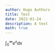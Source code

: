 ```yaml
---
author: Hugo Authors
title: Test
date: 2022-01-24
description: A test
math: true
---
```


$\int_0^\infty e^x dx$